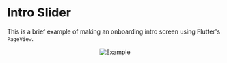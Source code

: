 # Intro Slider

This is a brief example of making an onboarding intro screen using Flutter's `PageView`.

<p align="center"><img src="/images/example_slider" alt="Example" /></p>
